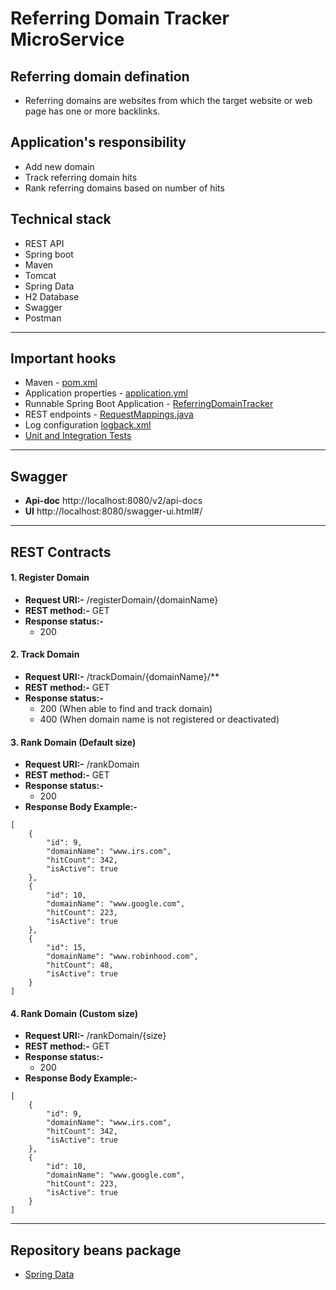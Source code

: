 # Referring Domain Tracker MicroService
## Referring domain defination
- Referring domains are websites from which the target website or web page has one or more backlinks. 
## Application's responsibility
- Add new domain
- Track referring domain hits
- Rank referring domains based on number of hits
## Technical stack
- REST API
- Spring boot
- Maven
- Tomcat
- Spring Data
- H2 Database
- Swagger
- Postman
--------
## Important hooks 
- Maven - [pom.xml](pom.xml)
- Application properties - [application.yml](src/main/resources/application.yml)
- Runnable Spring Boot Application - [ReferringDomainTracker](src/main/java/com/nitin/java/referring/domain/tracker/Application.java)
- REST endpoints - [RequestMappings.java](src/main/java/com/nitin/java/referring/domain/tracker/controller/requestMappings/RequestMappings.java)
- Log configuration [logback.xml](src/main/resources/logback.xml)
-  [Unit and Integration Tests](src/test/java/com/nitin/java/referring/domain/tracker/)
--------
## Swagger

- **Api-doc** http://localhost:8080/v2/api-docs
- **UI** http://localhost:8080/swagger-ui.html#/

--------
## REST Contracts

#### 1. Register Domain
- **Request URI:-** /registerDomain/{domainName}
- **REST method:-** GET
- **Response status:-** 
    - 200

#### 2. Track Domain
- **Request URI:-** /trackDomain/{domainName}/**
- **REST method:-** GET
- **Response status:-** 
    - 200 (When able to find and track domain)
    - 400 (When domain name is not registered or deactivated)

#### 3. Rank Domain (Default size)
- **Request URI:-** /rankDomain
- **REST method:-** GET
- **Response status:-** 
    - 200
- **Response Body Example:-** 
```
[
    {
        "id": 9,
        "domainName": "www.irs.com",
        "hitCount": 342,
        "isActive": true
    },
    {
        "id": 10,
        "domainName": "www.google.com",
        "hitCount": 223,
        "isActive": true
    },
    {
        "id": 15,
        "domainName": "www.robinhood.com",
        "hitCount": 48,
        "isActive": true
    }
] 
```
    
#### 4. Rank Domain (Custom size)
- **Request URI:-** /rankDomain/{size}
- **REST method:-** GET
- **Response status:-** 
    - 200    
- **Response Body Example:-**
```
[
    {
        "id": 9,
        "domainName": "www.irs.com",
        "hitCount": 342,
        "isActive": true
    },
    {
        "id": 10,
        "domainName": "www.google.com",
        "hitCount": 223,
        "isActive": true
    }
] 
```
  
--------
## Repository beans package
- [Spring Data](/src/main/java/com/nitin/java/referring/domain/tracker/repository/TrackDomainRepository.java)
